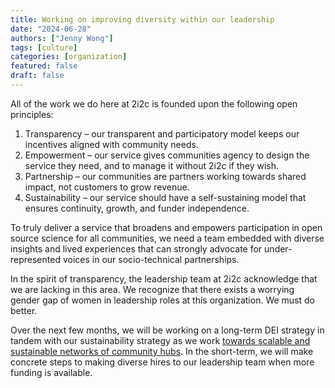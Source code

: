 ```yaml
---
title: Working on improving diversity within our leadership
date: "2024-06-28"
authors: ["Jenny Wong"]
tags: [culture]
categories: [organization]
featured: false
draft: false
---
```


All of the work we do here at 2i2c is founded upon the following open principles:

1. Transparency – our transparent and participatory model keeps our incentives aligned with community needs.
1. Empowerment – our service gives communities agency to design the service they need, and to manage it without 2i2c if they wish.
1. Partnership – our communities are partners working towards shared impact, not customers to grow revenue.
1. Sustainability – our service should have a self-sustaining model that ensures continuity, growth, and funder independence.

To truly deliver a service that broadens and empowers participation in open source science for all communities, we need a team embedded with diverse insights and lived experiences that can strongly advocate for under-represented voices in our socio-technical partnerships.

In the spirit of transparency, the leadership team at 2i2c acknowledge that we are lacking in this area. We recognize that there exists a worrying gender gap of women in leadership roles at this organization. We must do better.

Over the next few months, we will be working on a long-term DEI strategy in tandem with our sustainability strategy as we work [towards scalable and sustainable networks of community hubs](../funding-community-networks/index.md). In the short-term, we will make concrete steps to making diverse hires to our leadership team when more funding is available.
